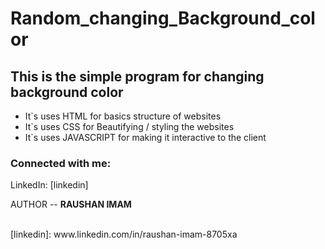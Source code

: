 # Random_changing_Background_color

## This is the simple program for changing background color
- It`s uses HTML for basics structure of websites 
- It`s uses CSS for Beautifying / styling the websites 
- It`s uses JAVASCRIPT for making it interactive to the client
 
### Connected with me:
LinkedIn: [linkedin]

AUTHOR -- <b>RAUSHAN IMAM</b>

<br>
[linkedin]: www.linkedin.com/in/raushan-imam-8705xa